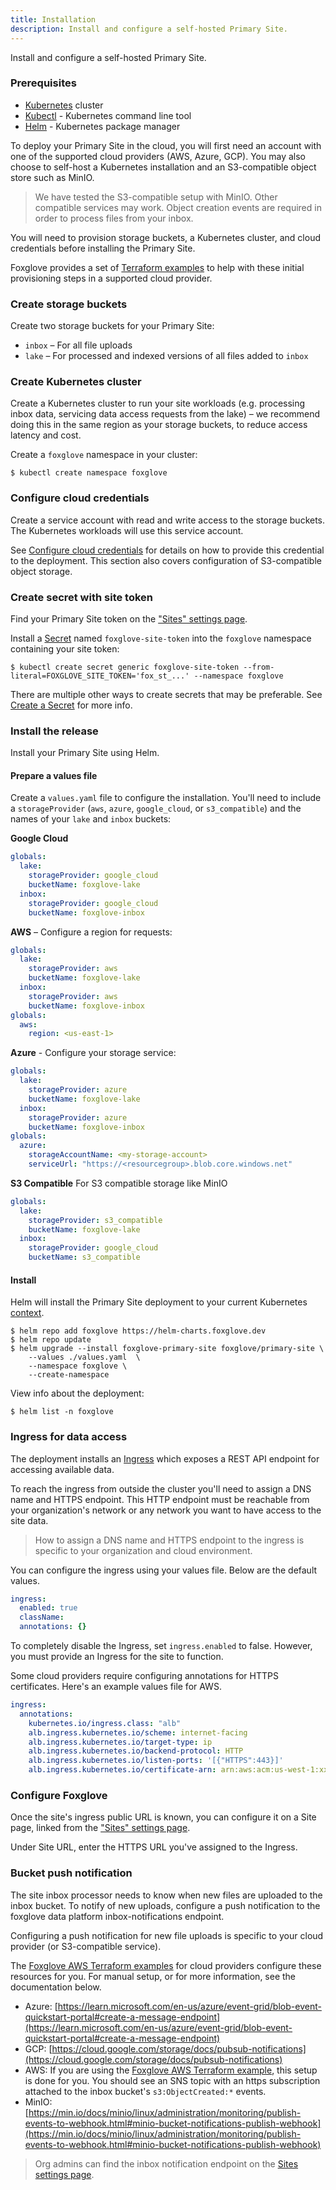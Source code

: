 ```yaml
---
title: Installation
description: Install and configure a self-hosted Primary Site.
---
```


Install and configure a self-hosted Primary Site.

### Prerequisites

- [Kubernetes](https://kubernetes.io/) cluster
- [Kubectl](https://kubernetes.io/docs/tasks/tools/) - Kubernetes command line tool
- [Helm](https://helm.sh/) - Kubernetes package manager

To deploy your Primary Site in the cloud, you will first need an account with one of the supported cloud providers (AWS, Azure, GCP). You may also choose to self-host a Kubernetes installation and an S3-compatible object store such as MinIO.

> We have tested the S3-compatible setup with MinIO. Other compatible services may work. Object creation events are required in order to process files from your inbox.

You will need to provision storage buckets, a Kubernetes cluster, and cloud credentials before installing the Primary Site.

Foxglove provides a set of [Terraform examples](https://github.com/foxglove/terraform-examples) to help with these initial provisioning steps in a supported cloud provider.

### Create storage buckets

Create two storage buckets for your Primary Site:

- `inbox` – For all file uploads
- `lake` – For processed and indexed versions of all files added to `inbox`

### Create Kubernetes cluster

Create a Kubernetes cluster to run your site workloads (e.g. processing inbox data, servicing data access requests from the lake) – we recommend doing this in the same region as your storage buckets, to reduce access latency and cost.

Create a `foxglove` namespace in your cluster:

```shell
$ kubectl create namespace foxglove
```

### Configure cloud credentials

Create a service account with read and write access to the storage buckets. The Kubernetes workloads will use this service account.

See [Configure cloud credentials](/docs/primary-sites/self-hosting/configure-cloud-credentials) for details on how to provide this credential to the deployment. This section also covers configuration of S3-compatible object storage.

### Create secret with site token

Find your Primary Site token on the ["Sites" settings page](https://console.foxglove.dev/settings/sites).

Install a [Secret](https://kubernetes.io/docs/concepts/configuration/secret/) named `foxglove-site-token` into the `foxglove` namespace containing your site token:

```shell
$ kubectl create secret generic foxglove-site-token --from-literal=FOXGLOVE_SITE_TOKEN='fox_st_...' --namespace foxglove
```

There are multiple other ways to create secrets that may be preferable. See [Create a Secret](https://kubernetes.io/docs/tasks/configmap-secret/managing-secret-using-kubectl/#create-a-secret) for more info.

### Install the release

Install your Primary Site using Helm.

#### Prepare a values file

Create a `values.yaml` file to configure the installation. You'll need to include a `storageProvider` (`aws`, `azure`, `google_cloud`, or `s3_compatible`) and the names of your `lake` and `inbox` buckets:

**Google Cloud**

```yaml
globals:
  lake:
    storageProvider: google_cloud
    bucketName: foxglove-lake
  inbox:
    storageProvider: google_cloud
    bucketName: foxglove-inbox
```

**AWS** – Configure a region for requests:

```yaml
globals:
  lake:
    storageProvider: aws
    bucketName: foxglove-lake
  inbox:
    storageProvider: aws
    bucketName: foxglove-inbox
globals:
  aws:
    region: <us-east-1>
```

**Azure** - Configure your storage service:

```yaml
globals:
  lake:
    storageProvider: azure
    bucketName: foxglove-lake
  inbox:
    storageProvider: azure
    bucketName: foxglove-inbox
globals:
  azure:
    storageAccountName: <my-storage-account>
    serviceUrl: "https://<resourcegroup>.blob.core.windows.net"
```

**S3 Compatible**
For S3 compatible storage like MinIO

```yaml
globals:
  lake:
    storageProvider: s3_compatible
    bucketName: foxglove-lake
  inbox:
    storageProvider: google_cloud
    bucketName: s3_compatible
```

#### Install

Helm will install the Primary Site deployment to your current Kubernetes [context](https://kubernetes.io/docs/concepts/configuration/organize-cluster-access-kubeconfig/#context).

```shell
$ helm repo add foxglove https://helm-charts.foxglove.dev
$ helm repo update
$ helm upgrade --install foxglove-primary-site foxglove/primary-site \
    --values ./values.yaml  \
    --namespace foxglove \
    --create-namespace
```

View info about the deployment:

```shell
$ helm list -n foxglove
```

### Ingress for data access

The deployment installs an [Ingress](https://kubernetes.io/docs/concepts/services-networking/ingress/) which exposes a REST API endpoint for accessing available data.

To reach the ingress from outside the cluster you'll need to assign a DNS name and HTTPS endpoint. This HTTP endpoint must be reachable from your organization's network or any network you want to have access to the site data.

> How to assign a DNS name and HTTPS endpoint to the ingress is specific to your organization and
> cloud environment.

You can configure the ingress using your values file. Below are the default values.

```yaml
ingress:
  enabled: true
  className:
  annotations: {}
```

To completely disable the Ingress, set `ingress.enabled` to false. However, you must provide an Ingress for the site to function.

Some cloud providers require configuring annotations for HTTPS certificates. Here's an example values file for AWS.

```yaml
ingress:
  annotations:
    kubernetes.io/ingress.class: "alb"
    alb.ingress.kubernetes.io/scheme: internet-facing
    alb.ingress.kubernetes.io/target-type: ip
    alb.ingress.kubernetes.io/backend-protocol: HTTP
    alb.ingress.kubernetes.io/listen-ports: '[{"HTTPS":443}]'
    alb.ingress.kubernetes.io/certificate-arn: arn:aws:acm:us-west-1:xxxxxxxxxxxx:certificate/EXAMPLE-xxxx-xxxx-xxxx-xxxxxxxxxxxx
```

### Configure Foxglove

Once the site's ingress public URL is known, you can configure it on a Site page, linked from the ["Sites" settings page](https://console.foxglove.dev/settings/sites).

Under Site URL, enter the HTTPS URL you've assigned to the Ingress.

### Bucket push notification

The site inbox processor needs to know when new files are uploaded to the inbox bucket. To notify of
new uploads, configure a push notification to the foxglove data platform inbox-notifications
endpoint.

Configuring a push notification for new file uploads is specific to your cloud provider (or S3-compatible service).

The [Foxglove AWS Terraform examples](https://github.com/foxglove/terraform-examples) for cloud providers configure these resources for you. For manual setup, or for more information, see the documentation below.

- Azure: [https://learn.microsoft.com/en-us/azure/event-grid/blob-event-quickstart-portal#create-a-message-endpoint](https://learn.microsoft.com/en-us/azure/event-grid/blob-event-quickstart-portal#create-a-message-endpoint)
- GCP:
  [https://cloud.google.com/storage/docs/pubsub-notifications](https://cloud.google.com/storage/docs/pubsub-notifications)
- AWS: If you are using the [Foxglove AWS Terraform example](https://github.com/foxglove/terraform-examples/blob/main/primary-site/aws/README.md), this setup is done for you. You should see an SNS topic with an https subscription attached to the inbox bucket's `s3:ObjectCreated:*` events.
- MinIO: [https://min.io/docs/minio/linux/administration/monitoring/publish-events-to-webhook.html#minio-bucket-notifications-publish-webhook](https://min.io/docs/minio/linux/administration/monitoring/publish-events-to-webhook.html#minio-bucket-notifications-publish-webhook)

> Org admins can find the inbox notification endpoint on the [Sites settings page](https://console.foxglove.dev/settings/sites).
